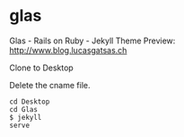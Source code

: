 # glas
Glas - Rails on Ruby - Jekyll Theme 
Preview: http://www.blog.lucasgatsas.ch 

Clone to Desktop

Delete the cname file. 


<code>cd Desktop <br></code>
<code>cd Glas <br></code>
<code>$ jekyll serve </code>



